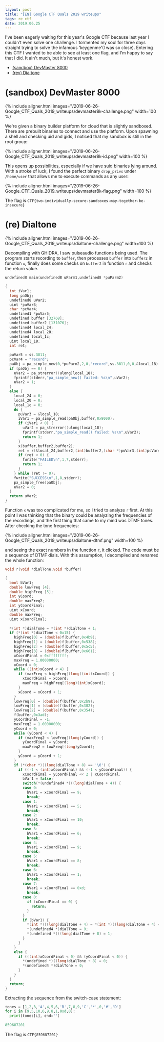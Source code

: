 ```yaml
---
layout: post
title: "[EN] Google CTF Quals 2019 writeups"
tags: re ctf
date: 2019.06.25
---
```


I've been eagerly waiting for this year's Google CTF because last year I couldn't even solve one challenge. I tormented my soul for three days straight trying to solve the infamous 'keygenme'(I was so close). Entering this CTF I wanted to be able to see at least one flag, and I'm happy to say that I did. It ain't much, but it's honest work.

- [(sandbox) DevMaster 8000](#sandbox-devmaster-8000)
- [(rev) Dialtone](#rev-dialtone)

# (sandbox) DevMaster 8000

{% include aligner.html images="/2019-06-26-Google_CTF_Quals_2019_writeups/devmaster8k-challenge.png" width=100 %}

We're given a binary builder platform for cloud that is slightly sandboxed. There are prebuilt binaries to connect and use the platform. Upon spawning a shell and checking uid and gids, I noticed that my sandbox is still in the root group:

{% include aligner.html images="/2019-06-26-Google_CTF_Quals_2019_writeups/devmaster8k-id.png" width=100 %}

This opens up possibilities, especially if we have suid binaries lying around. With a stroke of luck, I found the perfect binary `drop_privs` under `/home/user` that allows me to execute commands as any user:

{% include aligner.html images="/2019-06-26-Google_CTF_Quals_2019_writeups/devmaster8k-flag.png" width=100 %}

The flag is `CTF{two-individually-secure-sandboxes-may-together-be-insecure}`

# (re) Dialtone

{% include aligner.html images="/2019-06-26-Google_CTF_Quals_2019_writeups/dialtone-challenge.png" width=100 %}

Decompiling with GHIDRA, I saw pulseaudio functions being used. The program starts recording to `buffer`, then processes `buffer` into `buffer2` in function `x`, finally does some checks on `buffer2` in function `r` and checks the return value.

```c
undefined8 main(undefined8 uParm1,undefined8 *puParm2)

{
  int iVar1;
  long paObj;
  undefined8 uVar2;
  uint *puVar3;
  char *pcVar4;
  undefined1 *puVar5;
  undefined buffer [32768];
  undefined buffer2 [131076];
  undefined4 local_24;
  undefined4 local_20;
  undefined local_1c;
  uint local_18;
  int ret;
  
  puVar5 = ss.3811;
  pcVar4 = "record";
  paObj = pa_simple_new(0,*puParm2,2,0,"record",ss.3811,0,0,&local_18);
  if (paObj == 0) {
    uVar2 = pa_strerror((ulong)local_18);
    fprintf(stderr,"pa_simple_new() failed: %s\n",uVar2);
    uVar2 = 1;
  }
  else {
    local_24 = 0;
    local_20 = 0;
    local_1c = 0;
    do {
      puVar3 = &local_18;
      iVar1 = pa_simple_read(paObj,buffer,0x8000);
      if (iVar1 < 0) {
        uVar2 = pa_strerror((ulong)local_18);
        fprintf(stderr,"pa_simple_read() failed: %s\n",uVar2);
        return 1;
      }
      x(buffer,buffer2,buffer2);
      ret = r(&local_24,buffer2,(int)buffer2,(char *)puVar3,(int)pcVar4,(int)puVar5);
      if (ret < 0) {
        fwrite("FAILED\n",1,7,stderr);
        return 1;
      }
    } while (ret != 0);
    fwrite("SUCCESS\n",1,8,stderr);
    pa_simple_free(paObj);
    uVar2 = 0;
  }
  return uVar2;
}
```

Function `x` was too complicated for me, so I tried to analyze `r` first. At this point I was thinking that the binary could be analyzing the frequencies of the recordings, and the first thing that came to my mind was DTMF tones. After checking the tone frequencies:

{% include aligner.html images="/2019-06-26-Google_CTF_Quals_2019_writeups/dialtone-dtmf.png" width=100 %}

and seeing the exact numbers in the function `r`, it clicked. The code must be a sequence of DTMF dials. With this assumption, I decompiled and renamed the whole function:

```c
void r(void *dialTone,void *buffer)

{
  bool bVar1;
  double lowFreq [4];
  double highFreq [5];
  int yCoord;
  double maxFreq2;
  int yCoordFinal;
  uint xCoord;
  double maxFreq;
  uint xCoordFinal;
  
  *(int *)dialTone = *(int *)dialTone + 1;
  if (*(int *)dialTone < 0x15) {
    highFreq[0] = (double)f(buffer,0x4b9);
    highFreq[1] = (double)f(buffer,0x538);
    highFreq[2] = (double)f(buffer,0x5c5);
    highFreq[3] = (double)f(buffer,0x661);
    xCoordFinal = 0xffffffff;
    maxFreq = 1.00000000;
    xCoord = 0;
    while ((int)xCoord < 4) {
      if (maxFreq < highFreq[(long)(int)xCoord]) {
        xCoordFinal = xCoord;
        maxFreq = highFreq[(long)(int)xCoord];
      }
      xCoord = xCoord + 1;
    }
    lowFreq[0] = (double)f(buffer,0x2b9);
    lowFreq[1] = (double)f(buffer,0x302);
    lowFreq[2] = (double)f(buffer,0x354);
    f(buffer,0x3ad);
    yCoordFinal = -1;
    maxFreq2 = 1.00000000;
    yCoord = 0;
    while (yCoord < 4) {
      if (maxFreq2 < lowFreq[(long)yCoord]) {
        yCoordFinal = yCoord;
        maxFreq2 = lowFreq[(long)yCoord];
      }
      yCoord = yCoord + 1;
    }
    if (*(char *)((long)dialTone + 8) == '\0') {
      if ((-1 < (int)xCoordFinal) && (-1 < yCoordFinal)) {
        xCoordFinal = yCoordFinal << 2 | xCoordFinal;
        bVar1 = false;
        switch(*(undefined4 *)((long)dialTone + 4)) {
        case 0:
          bVar1 = xCoordFinal == 9;
          break;
        case 1:
          bVar1 = xCoordFinal == 5;
          break;
        case 2:
          bVar1 = xCoordFinal == 10;
          break;
        case 3:
          bVar1 = xCoordFinal == 6;
          break;
        case 4:
          bVar1 = xCoordFinal == 9;
          break;
        case 5:
          bVar1 = xCoordFinal == 8;
          break;
        case 6:
          bVar1 = xCoordFinal == 1;
          break;
        case 7:
          bVar1 = xCoordFinal == 0xd;
          break;
        case 8:
          if (xCoordFinal == 0) {
            return;
          }
        }
        if (bVar1) {
          *(int *)((long)dialTone + 4) = *(int *)((long)dialTone + 4) + 1;
          *(undefined4 *)dialTone = 0;
          *(undefined *)((long)dialTone + 8) = 1;
        }
      }
    }
    else {
      if (((int)xCoordFinal < 0) && (yCoordFinal < 0)) {
        *(undefined *)((long)dialTone + 8) = 0;
        *(undefined4 *)dialTone = 0;
      }
    }
  }
  return;
}
```

Extracting the sequence from the switch-case statement:

```python
tones = [1,2,3,'A',4,5,6,'B',7,8,9,'C','*',0,'#','D']
for i in [9,5,10,6,9,8,1,0xd,0]:
  print(tones[i], end='')
 
859687201
```

The flag is `CTF{859687201}`